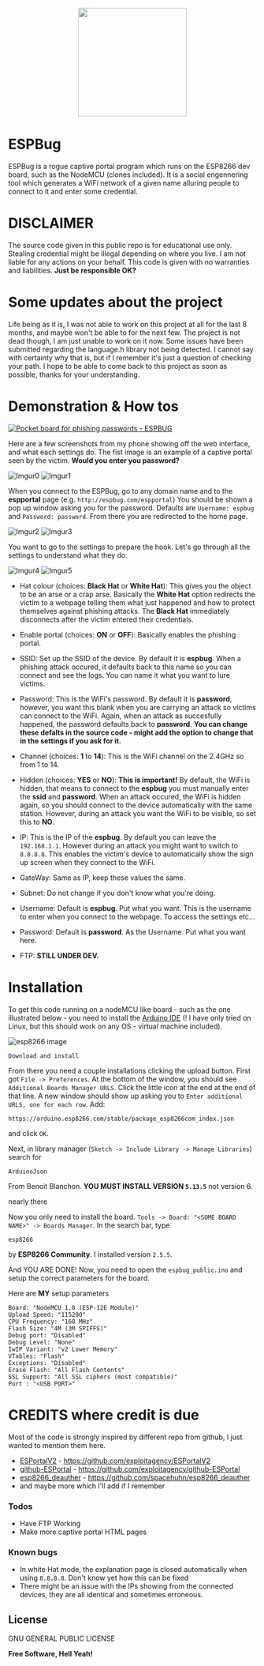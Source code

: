 <p align="center">
  <img width="220" height="220" src="https://i.imgur.com/vYE79I9.png">
</p>



# ESPBug

ESPBug is a rogue captive portal program which runs on the ESP8266 dev board, such as the NodeMCU (clones included). It is a social engennering tool which generates a WiFi network of a given name alluring people to connect  to it and enter some credential.

# DISCLAIMER
The source code given in this public repo is for educational use only. Stealing credential might be illegal depending on where you live. I am not liable for any actions on your behalf. This code is given with no warranties and liabilities. **Just be responsible OK?**

# Some updates about the project

Life being as it is, I was not able to work on this project at all for the last 8 months, and maybe won't be able to for the next few. The project is not dead though, I am just unable to work on it now. Some issues have been submitted regarding the language.h library not being detected. I cannot say with certainty why that is, but if I remember it's just a question of checking your path. I hope to be able to come back to this project as soon as possible, thanks for your understanding. 

# Demonstration & How tos

[![Pocket board for phishing passwords - ESPBUG](https://i.imgur.com/PYyQzfI.jpg)](https://www.youtube.com/watch?v=X95rtPqSzw4 "Pocket board for phishing passwords - ESPBUG - Click to Watch!")


Here are a few screenshots from my phone showing off the web interface, and what each settings do. The fist image is an example of a captive portal seen by the victim. **Would you enter you password?**

![Imgur0](https://i.imgur.com/FRVuEwBl.jpg)
![Imgur1](https://i.imgur.com/qYyqwnQl.jpg)

When you connect to the ESPBug, go to any domain name and to the **espportal** page (e.g. `http://espbug.com/espportal`)
You should be shown a pop up window asking you for the password. Defaults are `Username: espbug` and `Password: password`.
From there you are redirected to the home page.

![Imgur2](https://i.imgur.com/NgNZkYol.jpg)
![Imgur3](https://i.imgur.com/OgYxvRyl.jpg)


You want to go to the settings to prepare the hook. Let's go through all the settings to understand what they do.

![Imgur4](https://i.imgur.com/lxz6Apwl.jpg)
![Imgur5](https://i.imgur.com/LeBXPztl.jpg)

 - Hat colour (choices: **Black Hat** or **White Hat**): This gives you the object to be an arse or a crap arse. Basically the **White Hat** option redirects the victim to a webpage telling them what just happened and how to protect themselves against phishing attacks. The **Black Hat** immediately disconnects after the victim entered their credentials.
 - Enable portal (choices: **ON** or **OFF**): Basically enables the phishing portal.
 - SSID: Set up the SSID of the device. By default it is **espbug**. When a phishing attack occured, it defaults back to this name so you can connect and see the logs. You can name it what you want to lure victims.
 - Password: This is the WiFi's password. By default it is **password**, however, you want this blank when you are carrying an attack so victims can connect to the WiFi. Again, when an attack as succesfully happened, the password defaults back to **password**.
 **You can change these defalts in the source code - might add the option to change that in the settings if you ask for it.**
 - Channel (choices: **1** to **14**): This is the WiFi channel on the 2.4GHz so from 1 to 14.
 - Hidden (choices: **YES** or **NO**): **This is important!**  By default, the WiFi is hidden, that means to connect to the **espbug** you must manually enter the **ssid** and **password**. When an attack occured, the WiFi is hidden again, so you should connect to the device automatically with the same station. However, during an attack you want the WiFi to be visible, so set this to **NO**.
 - IP: This is the IP of the **espbug**. By default you can leave the `192.168.1.1`. However during an attack you might want to switch to `8.8.8.8`. This enables the victim's device to automatically show the sign up screen when they connect to the WiFi.
 - GateWay: Same as IP, keep these values the same.
 - Subnet: Do not change if you don't know what you're doing.
 - Username: Default is **espbug**. Put what you want. This is the username to enter when you connect to the webpage. To access the settings etc...
 - Password: Default is **password**. As the Username. Put what you want here.

 - FTP: **STILL UNDER DEV.**



# Installation
To get this code running on a nodeMCU like board - such as the one illustrated below - you need to install the [Arduino IDE] (! I have only tried on Linux, but this should work on any OS - virtual machine included).

![esp8266 image][esp8266]

```
Download and install
```

From there you need a couple installations clicking the upload button. First got `File -> Preferences`. At the bottom of the window, you should see `Additional Boards Manager URLS`. Click the little icon at the end at the end of that line. A new window should show up asking you to `Enter additional URLS, one for each row`. Add:
```
https://arduino.esp8266.com/stable/package_esp8266com_index.json
```
and click `OK`.

Next, in library manager (`Sketch -> Include Library -> Manage Libraries`) search for
```
ArduinoJson
```
From Benoit Blanchon. **YOU MUST INSTALL VERSION `5.13.5`** not version 6.

nearly there

Now you only need to install the board. `Tools -> Board: "<SOME BOARD NAME>" -> Boards Manager`. In the search bar, type

```
esp8266
```
by **ESP8266 Community**. I installed version `2.5.5`.

And YOU ARE DONE! Now, you need to open the `espbug_public.ino` and setup the correct parameters for the board.

Here are **MY** setup parameters

```
Board: "NodeMCU 1.0 (ESP-12E Module)"
Upload Speed: "115200"
CPU Frequency: "160 MHz"
Flash Size: "4M (3M SPIFFS)"
Debug port: "Disabled"
Debug Level: "None"
IwIP Variant: "v2 Lower Memory"
VTables: "Flash"
Exceptions: "Disabled"
Erase Flash: "All Flash Contents"
SSL Support: "All SSL ciphers (most compatible)"
Port : "<USB PORT>"
```




# CREDITS where credit is due

Most of the code is strongly inspired by different repo from github, I just wanted to mention them here.
* [ESPortalV2] - https://github.com/exploitagency/ESPortalV2
* [github-ESPortal] - https://github.com/exploitagency/github-ESPortal
* [esp8266_deauther] - https://github.com/spacehuhn/esp8266_deauther
* and maybe more which I'll add if I remember



### Todos

 - Have FTP Working
 - Make more captive portal HTML pages

### Known bugs
- In white Hat mode, the explanation page is closed automatically when using `8.8.8.8`. Don't know yet how this can be fixed
- There might be an issue with the IPs showing from the connected devices, they are all identical and sometimes erroneous.

License
----

  GNU GENERAL PUBLIC LICENSE


**Free Software, Hell Yeah!**


   [ESPortalV2]: <https://github.com/exploitagency/ESPortalV2>
   [github-ESPortal]: <https://github.com/exploitagency/github-ESPortal>
   [esp8266_deauther]: <https://github.com/spacehuhn/esp8266_deauther>
   [esp8266]: https://rcl.lt/files/c59c2f4d86f239f67a86-128x128
   [Arduino IDE]: https://www.arduino.cc/en/main/software

